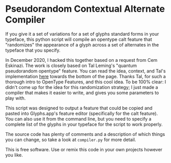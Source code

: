 # Pseudorandom Contextual Alternate Compiler

If you give it a set of variations for a set of glyphs standard forms in your typeface, this python script will compile an opentype calt feature that "randomizes" the appearance of a glyph across a set of alternates in the typeface that you specify.

In December 2020, I hacked this together based on a request from Cem Eskinazi. The work is closely based on Tal Leming's "quantum pseudorandom opentype" feature. You can read the idea, context, and Tal's implementation [here](https://opentypecookbook.com/common-techniques/) towards the bottom of the page. Thanks Tal, for such a thorough intro to OpenType Features, and this cool idea. To be 100% clear: I didn't come up for the idea for this randomization strategy; I just made a compiler that makes it easier to write, and gives you some parameters to play with.

This script was designed to output a feature that could be copied and pasted into Glyphs.app's feature editor (specifically for the calt feature). You can also use it from the command line, but you need to specify a complete list of the glyphs in your typeface for the script to work properly.

The source code has plenty of comments and a description of which things you can change, so take a look at `compiler.py` for more detail.

This is free software. Use or remix this code in your own projects however you like.
